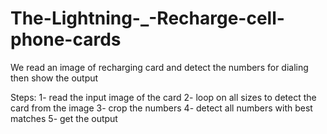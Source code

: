 # The-Lightning-_-Recharge-cell-phone-cards
We read an image of recharging card and detect the numbers for dialing then show the output

Steps:
1- read the input image of the card
2- loop on all sizes to detect the card from the image 
3- crop the numbers
4- detect all numbers with best matches
5- get the output
